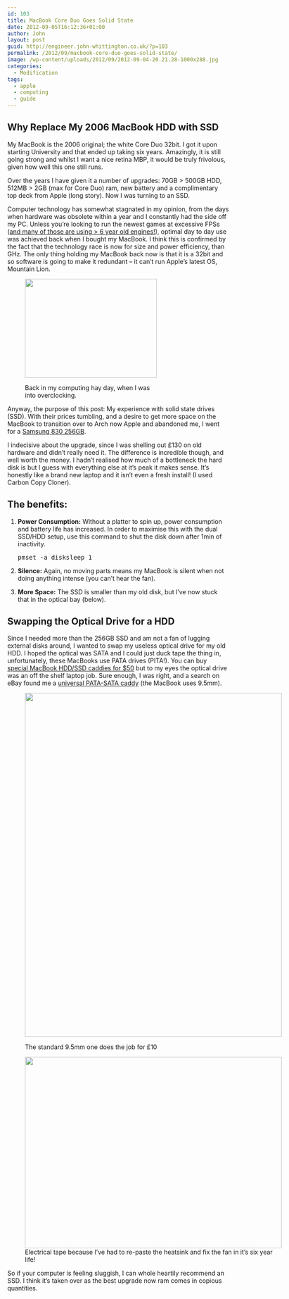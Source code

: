 ```yaml
---
id: 103
title: MacBook Core Duo Goes Solid State
date: 2012-09-05T16:12:36+01:00
author: John
layout: post
guid: http://engineer.john-whittington.co.uk/?p=103
permalink: /2012/09/macbook-core-duo-goes-solid-state/
image: /wp-content/uploads/2012/09/2012-09-04-20.21.28-1000x288.jpg
categories:
  - Modification
tags:
  - apple
  - computing
  - guide
---
```

## Why Replace My 2006 MacBook HDD with SSD

My MacBook is the 2006 original; the white Core Duo 32bit. I got it upon starting University and that ended up taking six years. Amazingly, it is still going strong and whilst I want a nice retina MBP, it would be truly frivolous, given how well this one still runs.

Over the years I have given it a number of upgrades: 70GB > 500GB HDD, 512MB > 2GB (max for Core Duo) ram, new battery and a complimentary top deck from Apple (long story). Now I was turning to an SSD.

<!--more-->

Computer technology has somewhat stagnated in my opinion, from the days when hardware was obsolete within a year and I constantly had the side off my PC. Unless you&#8217;re looking to run the newest games at excessive FPSs ([and many of those are using > 6 year old engines!](http://store.steampowered.com/app/730/)), optimal day to day use was achieved back when I bought my MacBook. I think this is confirmed by the fact that the technology race is now for size and power efficiency, than GHz. The only thing holding my MacBook back now is that it is a 32bit and so software is going to make it redundant &#8211; it can&#8217;t run Apple&#8217;s latest OS, Mountain Lion.<figure id="attachment_104" aria-describedby="caption-attachment-104" style="width: 300px" class="wp-caption aligncenter">

[<img loading="lazy" src="http://engineer.john-whittington.co.uk/wp-content/uploads/2012/09/IMGP0585-300x225.jpg" alt="" title="Water Cooled PC" width="300" height="225" class="size-medium wp-image-104" srcset="/assets/img/uploads/2012/09/IMGP0585-300x225.jpg 300w, /assets/img/uploads/2012/09/IMGP0585-400x300.jpg 400w, /assets/img/uploads/2012/09/IMGP0585.jpg 1024w" sizes="(max-width: 300px) 100vw, 300px" />](http://engineer.john-whittington.co.uk/wp-content/uploads/2012/09/IMGP0585.jpg)<figcaption id="caption-attachment-104" class="wp-caption-text">Back in my computing hay day, when I was into overclocking.</figcaption></figure> 

Anyway, the purpose of this post: My experience with solid state drives (SSD). With their prices tumbling, and a desire to get more space on the MacBook to transition over to Arch now Apple and abandoned me, I went for a [Samsung 830 256GB](http://www.samsung.com/us/computer/memory-storage/MZ-7PC256D/AM).

I indecisive about the upgrade, since I was shelling out £130 on old hardware and didn&#8217;t really need it. The difference is incredible though, and well worth the money. I hadn&#8217;t realised how much of a bottleneck the hard disk is but I guess with everything else at it&#8217;s peak it makes sense. It&#8217;s honestly like a brand new laptop and it isn&#8217;t even a fresh install! (I used Carbon Copy Cloner).

## The benefits:

  1. **Power Consumption:** Without a platter to spin up, power consumption and battery life has increased. In order to maximise this with the dual SSD/HDD setup, use this command to shut the disk down after 1min of inactivity. 
    <pre>pmset -a disksleep 1</pre>

  2. **Silence:** Again, no moving parts means my MacBook is silent when not doing anything intense (you can&#8217;t hear the fan).
  3. **More Space:** The SSD is smaller than my old disk, but I&#8217;ve now stuck that in the optical bay (below).

## Swapping the Optical Drive for a HDD

Since I needed more than the 256GB SSD and am not a fan of lugging external disks around, I wanted to swap my useless optical drive for my old HDD. I hoped the optical was SATA and I could just duck tape the thing in, unfortunately, these MacBooks use PATA drives (PITA!). You can buy [special MacBook HDD/SSD caddies for $50](http://www.mcetech.com/optibay/) but to my eyes the optical drive was an off the shelf laptop job. Sure enough, I was right, and a search on eBay found me a [universal PATA-SATA caddy](http://www.ebay.co.uk/itm/120966267526?ssPageName=STRK:MEWNX:IT&_trksid=p3984.m1497.l2649) (the MacBook uses 9.5mm).<figure id="attachment_105" aria-describedby="caption-attachment-105" style="width: 584px" class="wp-caption aligncenter">

[<img loading="lazy" src="http://engineer.john-whittington.co.uk/wp-content/uploads/2012/09/2012-09-04-12.23.03-764x1024.jpg" alt="" title="PATA-SATA Caddy for MacBook Core Duo" width="584" height="782" class="size-large wp-image-105" srcset="/assets/img/uploads/2012/09/2012-09-04-12.23.03-764x1024.jpg 764w, /assets/img/uploads/2012/09/2012-09-04-12.23.03-224x300.jpg 224w, /assets/img/uploads/2012/09/2012-09-04-12.23.03.jpg 1936w" sizes="(max-width: 584px) 100vw, 584px" />](http://engineer.john-whittington.co.uk/wp-content/uploads/2012/09/2012-09-04-12.23.03.jpg)<figcaption id="caption-attachment-105" class="wp-caption-text">The standard 9.5mm one does the job for £10</figcaption></figure> <figure id="attachment_106" aria-describedby="caption-attachment-106" style="width: 584px" class="wp-caption aligncenter">[<img loading="lazy" src="http://engineer.john-whittington.co.uk/wp-content/uploads/2012/09/2012-09-04-20.21.28-1024x764.jpg" alt="" title="MacBook with SDD / HDD Combo" width="584" height="435" class="size-large wp-image-106" srcset="/assets/img/uploads/2012/09/2012-09-04-20.21.28-1024x764.jpg 1024w, /assets/img/uploads/2012/09/2012-09-04-20.21.28-300x224.jpg 300w, /assets/img/uploads/2012/09/2012-09-04-20.21.28-401x300.jpg 401w" sizes="(max-width: 584px) 100vw, 584px" />](http://engineer.john-whittington.co.uk/wp-content/uploads/2012/09/2012-09-04-20.21.28.jpg)<figcaption id="caption-attachment-106" class="wp-caption-text">Electrical tape because I&#8217;ve had to re-paste the heatsink and fix the fan in it&#8217;s six year life!</figcaption></figure> 

So if your computer is feeling sluggish, I can whole heartily recommend an SSD. I think it&#8217;s taken over as the best upgrade now ram comes in copious quantities.